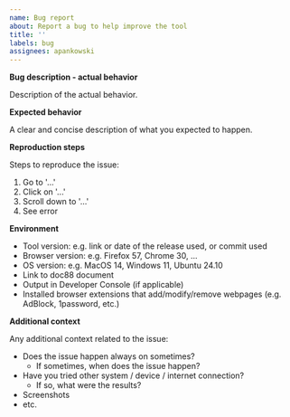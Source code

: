 ```yaml
---
name: Bug report
about: Report a bug to help improve the tool
title: ''
labels: bug
assignees: apankowski
---
```


**Bug description - actual behavior**

Description of the actual behavior.

**Expected behavior**

A clear and concise description of what you expected to happen.

**Reproduction steps**

Steps to reproduce the issue:

1. Go to '...'
2. Click on '...'
3. Scroll down to '...'
4. See error

**Environment**

* Tool version: e.g. link or date of the release used, or commit used
* Browser version: e.g. Firefox 57, Chrome 30, ...
* OS version: e.g. MacOS 14, Windows 11, Ubuntu 24.10
* Link to doc88 document
* Output in Developer Console (if applicable)
* Installed browser extensions that add/modify/remove webpages (e.g. AdBlock, 1password, etc.)

**Additional context**

Any additional context related to the issue:

* Does the issue happen always on sometimes?
    * If sometimes, when does the issue happen?
* Have you tried other system / device / internet connection?
    * If so, what were the results?
* Screenshots
* etc.
